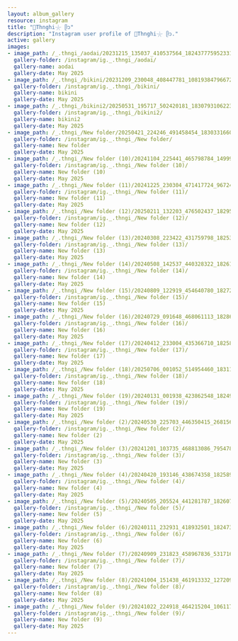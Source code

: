 ```yaml
---
layout: album_gallery
resource: instagram
title: "🐚Thnghi𓇼 ᥫ᭡"
description: "Instagram user profile of 🐚Thnghi𓇼 ᥫ᭡."
active: gallery
images: 
- image_path: /_.thngi_/aodai/20231215_135037_410537564_18243777595233157_5296820748809734934_n.jpg
  gallery-folder: /instagram/ig._.thngi_/aodai/
  gallery-name: aodai
  gallery-date: May 2025
- image_path: /_.thngi_/bikini/20231209_230048_408447781_1081938479667247_3564311520231359694_n.jpg
  gallery-folder: /instagram/ig._.thngi_/bikini/
  gallery-name: bikini
  gallery-date: May 2025
- image_path: /_.thngi_/bikini2/20250531_195717_502420181_18307931062233157_2845126252293933232_n.jpg
  gallery-folder: /instagram/ig._.thngi_/bikini2/
  gallery-name: bikini2
  gallery-date: May 2025
- image_path: /_.thngi_/New folder/20250421_224246_491458454_18303316600233157_7451361293486909742_n.jpg
  gallery-folder: /instagram/ig._.thngi_/New folder/
  gallery-name: New folder
  gallery-date: May 2025
- image_path: /_.thngi_/New folder (10)/20241104_225441_465798784_1499909254027382_9193452909904676490_n.jpg
  gallery-folder: /instagram/ig._.thngi_/New folder (10)/
  gallery-name: New folder (10)
  gallery-date: May 2025
- image_path: /_.thngi_/New folder (11)/20241225_230304_471417724_967249992124915_446601697730512243_n.jpg
  gallery-folder: /instagram/ig._.thngi_/New folder (11)/
  gallery-name: New folder (11)
  gallery-date: May 2025
- image_path: /_.thngi_/New folder (12)/20250211_132203_476502437_18295460383233157_4978590047307318420_n.jpg
  gallery-folder: /instagram/ig._.thngi_/New folder (12)/
  gallery-name: New folder (12)
  gallery-date: May 2025
- image_path: /_.thngi_/New folder (13)/20240308_223422_431759798_18253998283233157_910282513000285094_n.jpg
  gallery-folder: /instagram/ig._.thngi_/New folder (13)/
  gallery-name: New folder (13)
  gallery-date: May 2025
- image_path: /_.thngi_/New folder (14)/20240508_142537_440328322_18261011086233157_6946048731001637151_n.jpg
  gallery-folder: /instagram/ig._.thngi_/New folder (14)/
  gallery-name: New folder (14)
  gallery-date: May 2025
- image_path: /_.thngi_/New folder (15)/20240809_122919_454640780_18272419801233157_8558733233624206244_n.jpg
  gallery-folder: /instagram/ig._.thngi_/New folder (15)/
  gallery-name: New folder (15)
  gallery-date: May 2025
- image_path: /_.thngi_/New folder (16)/20240729_091648_468061113_18286010515233157_1018628282110705678_n.jpg
  gallery-folder: /instagram/ig._.thngi_/New folder (16)/
  gallery-name: New folder (16)
  gallery-date: May 2025
- image_path: /_.thngi_/New folder (17)/20240412_233004_435366710_18258071254233157_6674772041382806745_n.jpg
  gallery-folder: /instagram/ig._.thngi_/New folder (17)/
  gallery-name: New folder (17)
  gallery-date: May 2025
- image_path: /_.thngi_/New folder (18)/20250706_001052_514954460_18311962051233157_5296631046346408836_n.jpg
  gallery-folder: /instagram/ig._.thngi_/New folder (18)/
  gallery-name: New folder (18)
  gallery-date: May 2025
- image_path: /_.thngi_/New folder (19)/20240131_001938_423862548_18249670942233157_6583938180475128560_n.jpg
  gallery-folder: /instagram/ig._.thngi_/New folder (19)/
  gallery-name: New folder (19)
  gallery-date: May 2025
- image_path: /_.thngi_/New folder (2)/20240530_225703_446350415_2681565861993536_7844342305304036573_n.jpg
  gallery-folder: /instagram/ig._.thngi_/New folder (2)/
  gallery-name: New folder (2)
  gallery-date: May 2025
- image_path: /_.thngi_/New folder (3)/20241201_103735_468813086_795478252703680_3304394412816558925_n.jpg
  gallery-folder: /instagram/ig._.thngi_/New folder (3)/
  gallery-name: New folder (3)
  gallery-date: May 2025
- image_path: /_.thngi_/New folder (4)/20240420_193146_438674358_18258968797233157_7951052426845307951_n.jpg
  gallery-folder: /instagram/ig._.thngi_/New folder (4)/
  gallery-name: New folder (4)
  gallery-date: May 2025
- image_path: /_.thngi_/New folder (5)/20240505_205524_441281787_18260702290233157_8488547896201397916_n.jpg
  gallery-folder: /instagram/ig._.thngi_/New folder (5)/
  gallery-name: New folder (5)
  gallery-date: May 2025
- image_path: /_.thngi_/New folder (6)/20240111_232931_418932501_18247338694233157_7705972032858088195_n.jpg
  gallery-folder: /instagram/ig._.thngi_/New folder (6)/
  gallery-name: New folder (6)
  gallery-date: May 2025
- image_path: /_.thngi_/New folder (7)/20240909_231823_458967836_531716132690483_3286848592825669020_n.jpg
  gallery-folder: /instagram/ig._.thngi_/New folder (7)/
  gallery-name: New folder (7)
  gallery-date: May 2025
- image_path: /_.thngi_/New folder (8)/20241004_151438_461913332_1272091590634842_4556228319410641971_n.jpg
  gallery-folder: /instagram/ig._.thngi_/New folder (8)/
  gallery-name: New folder (8)
  gallery-date: May 2025
- image_path: /_.thngi_/New folder (9)/20241022_224918_464215204_1061174898651337_8177328743139918353_n.jpg
  gallery-folder: /instagram/ig._.thngi_/New folder (9)/
  gallery-name: New folder (9)
  gallery-date: May 2025
---
```

